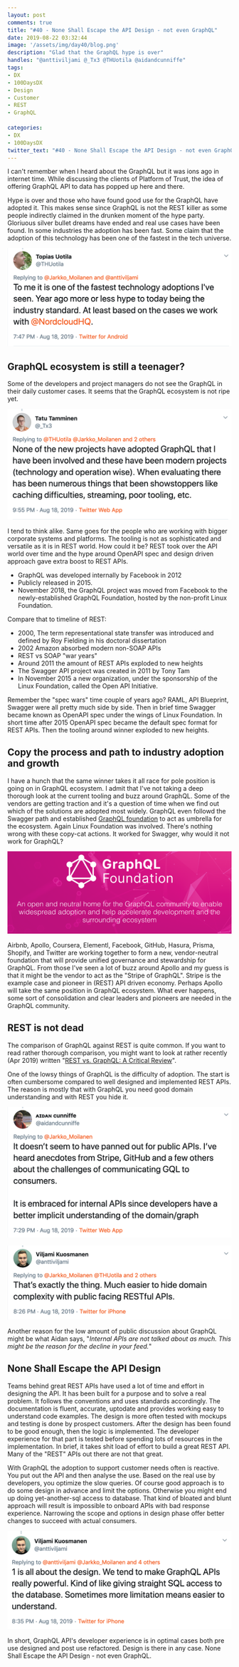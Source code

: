 ```yaml
---
layout: post
comments: true
title: "#40 - None Shall Escape the API Design - not even GraphQL"
date: 2019-08-22 03:32:44
image: '/assets/img/day40/blog.png'
description: "Glad that the GraphQL hype is over"
handles: "@anttiviljami @_Tx3 @THUotila @aidandcunniffe" 
tags:
- DX 
- 100DaysDX
- Design 
- Customer
- REST
- GraphQL

categories:
- DX
- 100DaysDX
twitter_text: "#40 - None Shall Escape the API Design - not even GraphQL"
---
```


I can't remember when I heard about the GraphQL but it was ions ago in internet time. While discussing the clients of Platform of Trust, the idea of offering GraphQL API to data has popped up here and there. 

Hype is over and those who have found good use for the GraphQL have adopted it. This makes sense since GraphQL is not the REST killer as some people indirectly claimed in the drunken moment of the hype party. Gloriuous silver bullet dreams have ended and real use cases have been found. In some industries the adoption has been fast. Some claim that the adoption of this technology has been one of the fastest in the tech universe. 

<a href="https://twitter.com/THUotila/status/1163130254308909057"><img itemprop="image" src="/assets/img/day40/topias.png" alt="{{site.name}}"></a>

## GraphQL ecosystem is still a teenager?

Some of the developers and project managers do not see the GraphQL in their daily customer cases. It seems that the GraphQL ecosystem is not ripe yet. 

<a href="https://twitter.com/_Tx3/status/1163162499056832512"><img itemprop="image" src="/assets/img/day40/tatu-none.png" alt="{{site.name}}"></a>

I tend to think alike. Same goes for the people who are working with bigger corporate systems and platforms. The tooling is not as sophisticated and versatile as it is in REST world. How could it be? REST took over the API world over time and the hype around OpenAPI spec and design driven approach gave extra boost to REST APIs. 

* GraphQL was developed internally by Facebook in 2012
* Publicly released in 2015.
* November 2018, the GraphQL project was moved from Facebook to the newly-established GraphQL Foundation, hosted by the non-profit Linux Foundation.

Compare that to timeline of REST:
* 2000, The term representational state transfer was introduced and defined by Roy Fielding in his doctoral dissertation
* 2002 Amazon absorbed modern non-SOAP APIs
* REST vs SOAP "war years"
* Around 2011 the amount of REST APIs exploded to new heights
* The Swagger API project was created in 2011 by Tony Tam
* In November 2015 a new organization, under the sponsorship of the Linux Foundation, called the Open API Initiative.

Remember the "spec wars" time couple of years ago? RAML, API Blueprint, Swagger were all pretty much side by side. Then in brief time Swagger became known as OpenAPI spec under the wings of Linux Foundation. In short time after 2015 OpenAPI spec became the default spec format for REST APIs. Then the tooling around winner exploded to new heights.

## Copy the process and path to industry adoption and growth

I have a hunch that the same winner takes it all race for pole position is going on in GraphQL ecosystem. I admit that I've not taking a deep thorough look at the current tooling and buzz around GraphQL. Some of the vendors are getting traction and it's a question of time when we find out which of the solutions are adopted most widely. GraphQL even followd the Swagger path and established [GraphQL foundation](https://graphql.dev/) to act as umbrella for the ecosystem. Again Linux Foundation was involved. There's nothing wrong with these copy-cat actions. It worked for Swagger, why would it not work for GraphQL?  

<a href="https://graphql.dev/"><img itemprop="image" src="/assets/img/day40/graphql-foundation.png" alt="{{site.name}}"></a>

Airbnb, Apollo, Coursera, Elementl, Facebook, GitHub, Hasura, Prisma, Shopify, and Twitter are working together to form a new, vendor-neutral foundation that will provide unified governance and stewardship for GraphQL. From those I've seen a lot of buzz around Apollo and my guess is that it might be the vendor to act as the "Stripe of GraphQL". Stripe is the example case and pioneer in (REST) API driven economy. Perhaps Apollo will take the same position in GraphQL ecosystem. What ever happens, some sort of consolidation and clear leaders and pioneers are needed in the GraphQL community.   

## REST is not dead

The comparison of GraphQL against REST is quite common. If you want to read rather thorough comparison, you might want to look at rather recently (Apr 2019) written "[REST vs. GraphQL: A Critical Review](https://goodapi.co/blog/rest-vs-graphql)". 

One of the lowsy things of GraphQL is the difficulty of adoption. The start is often cumbersome compared to well designed and implemented REST APIs. The reason is mostly that with GraphQL you need good domain understanding and with REST you hide it. 

<a href="https://twitter.com/aidandcunniffe/status/1163125683557527552"><img itemprop="image" src="/assets/img/day40/aidan.png" alt="{{site.name}}"></a>

<a href="https://twitter.com/anttiviljami/status/1163140035333562372"><img itemprop="image" src="/assets/img/day40/viljami.png" alt="{{site.name}}"></a>

Another reason for the low amount of public discussion about GraphQL might be what Aidan says, "_Internal APIs are not talked about as much. This might be the reason for the decline in your feed._" 

## None Shall Escape the API Design

Teams behind great REST APIs have used a lot of time and effort in designing the API. It has been built for a purpose and to solve a real problem. It follows the conventions and uses standards accordingly. The documentation is fluent, accurate, uptodate and provides working easy to understand code examples. The design is more often tested with mockups and testing is done by prospect customers. After the design has been found to be good enough, then the logic is implemented. The developer experience for that part is tested before spending lots of resources in the implementation. In brief, it takes shit load of effort to build a great REST API. Many of the "REST" APIs out there are not that great. 

With GraphQL the adoption to support customer needs often is reactive. You put out the API and then analyse the use. Based on the real use by developers, you optimize the slow queries. Of course good approach is to do some design in advance and limit the options. Otherwise you might end up doing yet-another-sql access to database. That kind of bloated and blunt approach will result is impossible to onboard APIs with bad response experience. Narrowing the scope and options in design phase offer better changes to succeed with actual consumers. 

<a href="https://twitter.com/anttiviljami/status/1163142426271334401"><img itemprop="image" src="/assets/img/day40/viljami-sql.png" alt="{{site.name}}"></a>

In short, GraphQL API's developer experience is in optimal cases both pre use designed and post use refactored. Design is there in any case. None Shall Escape the API Design - not even GraphQL.  